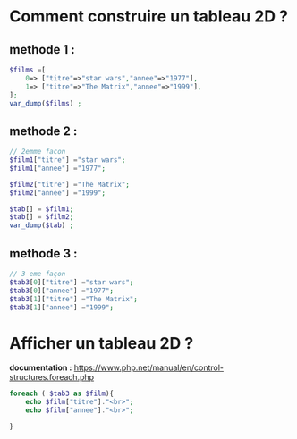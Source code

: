 # Comment construire un tableau 2D ?

## methode 1 :
```php
$films =[
    0=> ["titre"=>"star wars","annee"=>"1977"],
    1=> ["titre"=>"The Matrix","annee"=>"1999"],
];
var_dump($films) ;
```
## methode 2 :
```php
// 2emme facon
$film1["titre"] ="star wars";
$film1["annee"] ="1977";

$film2["titre"] ="The Matrix";
$film2["annee"] ="1999";

$tab[] = $film1;
$tab[] = $film2;
var_dump($tab) ;
```
## methode 3 :
```php
// 3 eme façon
$tab3[0]["titre"] ="star wars";
$tab3[0]["annee"] ="1977";
$tab3[1]["titre"] ="The Matrix";
$tab3[1]["annee"] ="1999";
```


# Afficher un tableau 2D ?
**documentation :**
https://www.php.net/manual/en/control-structures.foreach.php
```php
foreach ( $tab3 as $film){
    echo $film["titre"]."<br>";
    echo $film["annee"]."<br>";

}
```